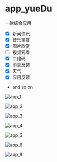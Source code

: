 # app_yueDu
一款综合应用

- [x] 新闻快讯
- [x] 音乐鉴赏
- [x] 图片欣赏
- [ ] 视频观看
- [x] 二维码
- [x] 消息反馈
- [x] 天气
- [x] 应用反馈
- and so on

![app_1](http://h.hiphotos.baidu.com/image/pic/item/b3119313b07eca807ac74e35972397dda0448325.jpg)


![app_2](http://b.hiphotos.baidu.com/image/pic/item/8cb1cb1349540923842814ac9458d109b2de499a.jpg)


![app_3](http://b.hiphotos.baidu.com/image/pic/item/aa18972bd40735fa7fdf386b98510fb30f240830.jpg)


![app_4](http://b.hiphotos.baidu.com/image/pic/item/cb8065380cd79123b6c1e2a6ab345982b2b7803a.jpg)


![app_5](http://d.hiphotos.baidu.com/image/pic/item/0823dd54564e92588a5af03c9a82d158cdbf4ef1.jpg)


![app_6](http://d.hiphotos.baidu.com/image/pic/item/80cb39dbb6fd526643e34ac6ad18972bd5073613.jpg)


![app_8](http://h.hiphotos.baidu.com/image/pic/item/5882b2b7d0a20cf416bd8f0d70094b36acaf9936.jpg)
